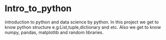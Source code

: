 # Intro_to_python
introduction to python and data science by python. In this project we get to know python structure e.g:List,tuple,dictionary and etc. Also we get to know numpy, pandas, matplotlib and random libraries.
